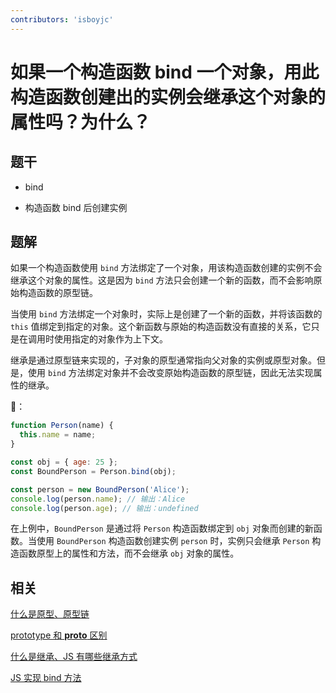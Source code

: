 ```yaml
---
contributors: 'isboyjc'
---
```


# 如果一个构造函数 bind 一个对象，用此构造函数创建出的实例会继承这个对象的属性吗？为什么？


## 题干

- bind

- 构造函数 bind 后创建实例



## 题解

<!-- ::: details 点我查看题解 -->

如果一个构造函数使用 `bind` 方法绑定了一个对象，用该构造函数创建的实例不会继承这个对象的属性。这是因为 `bind` 方法只会创建一个新的函数，而不会影响原始构造函数的原型链。

当使用 `bind` 方法绑定一个对象时，实际上是创建了一个新的函数，并将该函数的 `this` 值绑定到指定的对象。这个新函数与原始的构造函数没有直接的关系，它只是在调用时使用指定的对象作为上下文。

继承是通过原型链来实现的，子对象的原型通常指向父对象的实例或原型对象。但是，使用 `bind` 方法绑定对象并不会改变原始构造函数的原型链，因此无法实现属性的继承。

🌰：

```javascript
function Person(name) {
  this.name = name;
}

const obj = { age: 25 };
const BoundPerson = Person.bind(obj);

const person = new BoundPerson('Alice');
console.log(person.name); // 输出：Alice
console.log(person.age); // 输出：undefined
```

在上例中，`BoundPerson` 是通过将 `Person` 构造函数绑定到 `obj` 对象而创建的新函数。当使用 `BoundPerson` 构造函数创建实例 `person` 时，实例只会继承 `Person` 构造函数原型上的属性和方法，而不会继承 `obj` 对象的属性。

<!-- ::: -->

## 相关

[什么是原型、原型链](./090010_prototype.md)

[prototype 和 __proto__ 区别](./090015_prototype_vs_proto.md)

[什么是继承、JS 有哪些继承方式](./090020_inherit.md)

[JS 实现 bind 方法](../../write/0110_js_write_bind.md)
